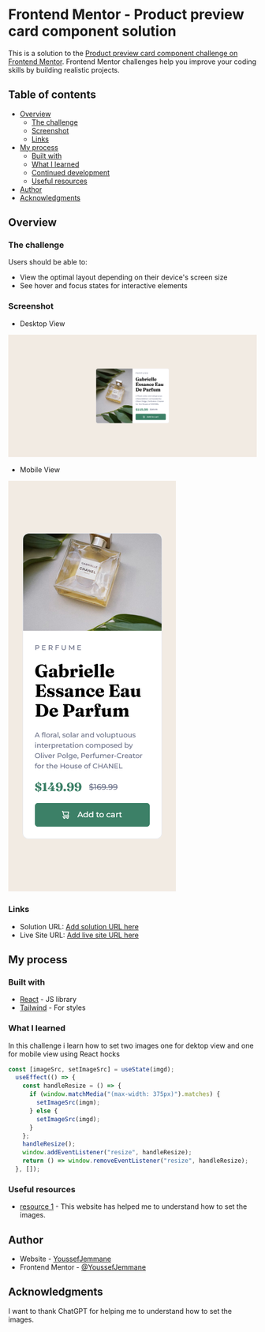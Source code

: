 # Frontend Mentor - Product preview card component solution

This is a solution to the [Product preview card component challenge on Frontend Mentor](https://www.frontendmentor.io/challenges/product-preview-card-component-GO7UmttRfa). Frontend Mentor challenges help you improve your coding skills by building realistic projects. 

## Table of contents

- [Overview](#overview)
  - [The challenge](#the-challenge)
  - [Screenshot](#screenshot)
  - [Links](#links)
- [My process](#my-process)
  - [Built with](#built-with)
  - [What I learned](#what-i-learned)
  - [Continued development](#continued-development)
  - [Useful resources](#useful-resources)
- [Author](#author)
- [Acknowledgments](#acknowledgments)



## Overview

### The challenge

Users should be able to:

- View the optimal layout depending on their device's screen size
- See hover and focus states for interactive elements

### Screenshot
- Desktop View

![](./screenshot1.png)

- Mobile View

![](./screenshot2.png)

### Links

- Solution URL: [Add solution URL here](https://www.frontendmentor.io/solutions/product-preview-card-component-using-react-and-tailwind-rgMGVRfOck)
- Live Site URL: [Add live site URL here](https://frontend-mentor-challenge2-youssefjemmane.vercel.app/)

## My process

### Built with


- [React](https://reactjs.org/) - JS library
- [Tailwind](https://tailwindcss.com/) - For styles


### What I learned

In this challenge i learn how to set two images one for dektop view and one for mobile view using React hocks


```js
const [imageSrc, setImageSrc] = useState(imgd);
  useEffect(() => {
    const handleResize = () => {
      if (window.matchMedia("(max-width: 375px)").matches) {
        setImageSrc(imgm);
      } else {
        setImageSrc(imgd);
      }
    };
    handleResize();
    window.addEventListener("resize", handleResize);
    return () => window.removeEventListener("resize", handleResize);
  }, []);
```


### Useful resources

- [resource 1](https://chat.openai.com) - This website has helped me to understand how to set the images.

## Author

- Website - [YoussefJemmane](https://jemmane.vercel.app/)
- Frontend Mentor - [@YoussefJemmane](https://www.frontendmentor.io/profile/YoussefJemmane)

## Acknowledgments

I want to thank ChatGPT for helping me to understand how to set the images.